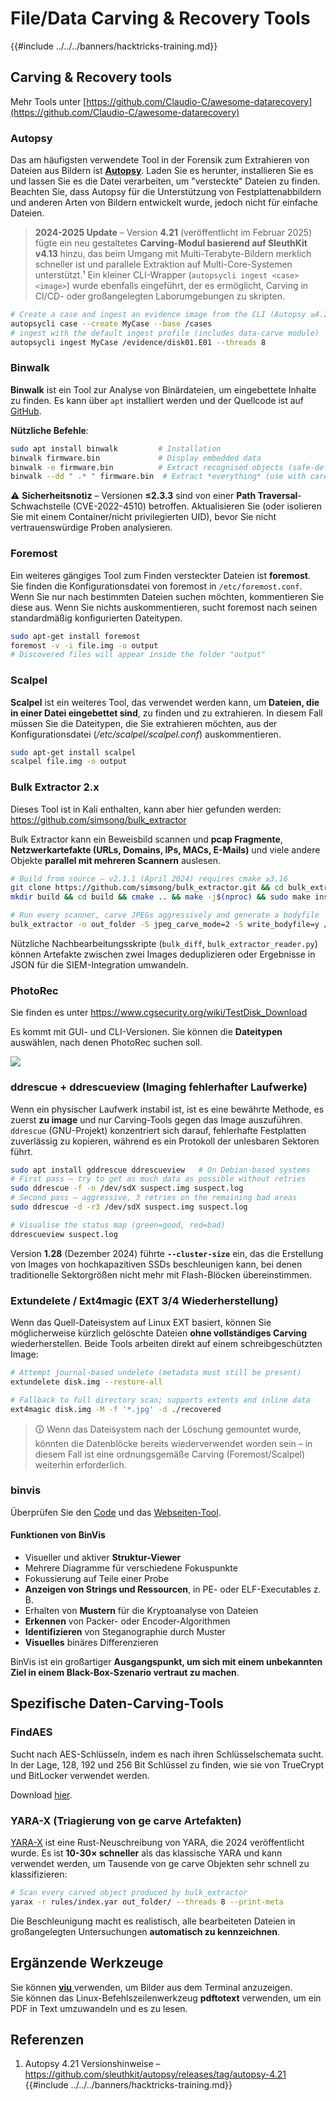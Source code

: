 # File/Data Carving & Recovery Tools

{{#include ../../../banners/hacktricks-training.md}}

## Carving & Recovery tools

Mehr Tools unter [https://github.com/Claudio-C/awesome-datarecovery](https://github.com/Claudio-C/awesome-datarecovery)

### Autopsy

Das am häufigsten verwendete Tool in der Forensik zum Extrahieren von Dateien aus Bildern ist [**Autopsy**](https://www.autopsy.com/download/). Laden Sie es herunter, installieren Sie es und lassen Sie es die Datei verarbeiten, um "versteckte" Dateien zu finden. Beachten Sie, dass Autopsy für die Unterstützung von Festplattenabbildern und anderen Arten von Bildern entwickelt wurde, jedoch nicht für einfache Dateien.

> **2024-2025 Update** – Version **4.21** (veröffentlicht im Februar 2025) fügte ein neu gestaltetes **Carving-Modul basierend auf SleuthKit v4.13** hinzu, das beim Umgang mit Multi-Terabyte-Bildern merklich schneller ist und parallele Extraktion auf Multi-Core-Systemen unterstützt.¹ Ein kleiner CLI-Wrapper (`autopsycli ingest <case> <image>`) wurde ebenfalls eingeführt, der es ermöglicht, Carving in CI/CD- oder großangelegten Laborumgebungen zu skripten.
```bash
# Create a case and ingest an evidence image from the CLI (Autopsy ≥4.21)
autopsycli case --create MyCase --base /cases
# ingest with the default ingest profile (includes data-carve module)
autopsycli ingest MyCase /evidence/disk01.E01 --threads 8
```
### Binwalk <a href="#binwalk" id="binwalk"></a>

**Binwalk** ist ein Tool zur Analyse von Binärdateien, um eingebettete Inhalte zu finden. Es kann über `apt` installiert werden und der Quellcode ist auf [GitHub](https://github.com/ReFirmLabs/binwalk).

**Nützliche Befehle**:
```bash
sudo apt install binwalk         # Installation
binwalk firmware.bin             # Display embedded data
binwalk -e firmware.bin          # Extract recognised objects (safe-default)
binwalk --dd " .* " firmware.bin  # Extract *everything* (use with care)
```
⚠️  **Sicherheitsnotiz** – Versionen **≤2.3.3** sind von einer **Path Traversal**-Schwachstelle (CVE-2022-4510) betroffen. Aktualisieren Sie (oder isolieren Sie mit einem Container/nicht privilegierten UID), bevor Sie nicht vertrauenswürdige Proben analysieren.

### Foremost

Ein weiteres gängiges Tool zum Finden versteckter Dateien ist **foremost**. Sie finden die Konfigurationsdatei von foremost in `/etc/foremost.conf`. Wenn Sie nur nach bestimmten Dateien suchen möchten, kommentieren Sie diese aus. Wenn Sie nichts auskommentieren, sucht foremost nach seinen standardmäßig konfigurierten Dateitypen.
```bash
sudo apt-get install foremost
foremost -v -i file.img -o output
# Discovered files will appear inside the folder "output"
```
### **Scalpel**

**Scalpel** ist ein weiteres Tool, das verwendet werden kann, um **Dateien, die in einer Datei eingebettet sind**, zu finden und zu extrahieren. In diesem Fall müssen Sie die Dateitypen, die Sie extrahieren möchten, aus der Konfigurationsdatei (_/etc/scalpel/scalpel.conf_) auskommentieren.
```bash
sudo apt-get install scalpel
scalpel file.img -o output
```
### Bulk Extractor 2.x

Dieses Tool ist in Kali enthalten, kann aber hier gefunden werden: <https://github.com/simsong/bulk_extractor>

Bulk Extractor kann ein Beweisbild scannen und **pcap Fragmente**, **Netzwerkartefakte (URLs, Domains, IPs, MACs, E-Mails)** und viele andere Objekte **parallel mit mehreren Scannern** auslesen.
```bash
# Build from source – v2.1.1 (April 2024) requires cmake ≥3.16
git clone https://github.com/simsong/bulk_extractor.git && cd bulk_extractor
mkdir build && cd build && cmake .. && make -j$(nproc) && sudo make install

# Run every scanner, carve JPEGs aggressively and generate a bodyfile
bulk_extractor -o out_folder -S jpeg_carve_mode=2 -S write_bodyfile=y /evidence/disk.img
```
Nützliche Nachbearbeitungsskripte (`bulk_diff`, `bulk_extractor_reader.py`) können Artefakte zwischen zwei Images deduplizieren oder Ergebnisse in JSON für die SIEM-Integration umwandeln.

### PhotoRec

Sie finden es unter <https://www.cgsecurity.org/wiki/TestDisk_Download>

Es kommt mit GUI- und CLI-Versionen. Sie können die **Dateitypen** auswählen, nach denen PhotoRec suchen soll.

![](<../../../images/image (242).png>)

### ddrescue + ddrescueview (Imaging fehlerhafter Laufwerke)

Wenn ein physischer Laufwerk instabil ist, ist es eine bewährte Methode, es zuerst **zu image** und nur Carving-Tools gegen das Image auszuführen. `ddrescue` (GNU-Projekt) konzentriert sich darauf, fehlerhafte Festplatten zuverlässig zu kopieren, während es ein Protokoll der unlesbaren Sektoren führt.
```bash
sudo apt install gddrescue ddrescueview   # On Debian-based systems
# First pass – try to get as much data as possible without retries
sudo ddrescue -f -n /dev/sdX suspect.img suspect.log
# Second pass – aggressive, 3 retries on the remaining bad areas
sudo ddrescue -d -r3 /dev/sdX suspect.img suspect.log

# Visualise the status map (green=good, red=bad)
ddrescueview suspect.log
```
Version **1.28** (Dezember 2024) führte **`--cluster-size`** ein, das die Erstellung von Images von hochkapazitiven SSDs beschleunigen kann, bei denen traditionelle Sektorgrößen nicht mehr mit Flash-Blöcken übereinstimmen.

### Extundelete / Ext4magic (EXT 3/4 Wiederherstellung)

Wenn das Quell-Dateisystem auf Linux EXT basiert, können Sie möglicherweise kürzlich gelöschte Dateien **ohne vollständiges Carving** wiederherstellen. Beide Tools arbeiten direkt auf einem schreibgeschützten Image:
```bash
# Attempt journal-based undelete (metadata must still be present)
extundelete disk.img --restore-all

# Fallback to full directory scan; supports extents and inline data
ext4magic disk.img -M -f '*.jpg' -d ./recovered
```
> 🛈 Wenn das Dateisystem nach der Löschung gemountet wurde, könnten die Datenblöcke bereits wiederverwendet worden sein – in diesem Fall ist eine ordnungsgemäße Carving (Foremost/Scalpel) weiterhin erforderlich.

### binvis

Überprüfen Sie den [Code](https://code.google.com/archive/p/binvis/) und das [Webseiten-Tool](https://binvis.io/#/).

#### Funktionen von BinVis

- Visueller und aktiver **Struktur-Viewer**
- Mehrere Diagramme für verschiedene Fokuspunkte
- Fokussierung auf Teile einer Probe
- **Anzeigen von Strings und Ressourcen**, in PE- oder ELF-Executables z. B.
- Erhalten von **Mustern** für die Kryptoanalyse von Dateien
- **Erkennen** von Packer- oder Encoder-Algorithmen
- **Identifizieren** von Steganographie durch Muster
- **Visuelles** binäres Differenzieren

BinVis ist ein großartiger **Ausgangspunkt, um sich mit einem unbekannten Ziel in einem Black-Box-Szenario vertraut zu machen**.

## Spezifische Daten-Carving-Tools

### FindAES

Sucht nach AES-Schlüsseln, indem es nach ihren Schlüsselschemata sucht. In der Lage, 128, 192 und 256 Bit Schlüssel zu finden, wie sie von TrueCrypt und BitLocker verwendet werden.

Download [hier](https://sourceforge.net/projects/findaes/).

### YARA-X (Triagierung von ge carve Artefakten)

[YARA-X](https://github.com/VirusTotal/yara-x) ist eine Rust-Neuschreibung von YARA, die 2024 veröffentlicht wurde. Es ist **10-30× schneller** als das klassische YARA und kann verwendet werden, um Tausende von ge carve Objekten sehr schnell zu klassifizieren:
```bash
# Scan every carved object produced by bulk_extractor
yarax -r rules/index.yar out_folder/ --threads 8 --print-meta
```
Die Beschleunigung macht es realistisch, alle bearbeiteten Dateien in großangelegten Untersuchungen **automatisch zu kennzeichnen**.

## Ergänzende Werkzeuge

Sie können [**viu** ](https://github.com/atanunq/viu) verwenden, um Bilder aus dem Terminal anzuzeigen.  \
Sie können das Linux-Befehlszeilenwerkzeug **pdftotext** verwenden, um ein PDF in Text umzuwandeln und es zu lesen.

## Referenzen

1. Autopsy 4.21 Versionshinweise – <https://github.com/sleuthkit/autopsy/releases/tag/autopsy-4.21>
{{#include ../../../banners/hacktricks-training.md}}
